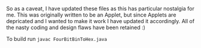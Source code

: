 So as a caveat, I have updated these files as this has particular nostalgia for me.  This was originally written to be an Applet, but since Applets are depricated and I wanted to make it work I have updated it accordingly.  All of the nasty coding and design flaws have been retained :)  
  
To build run ```javac FourBitBinToHex.java```
